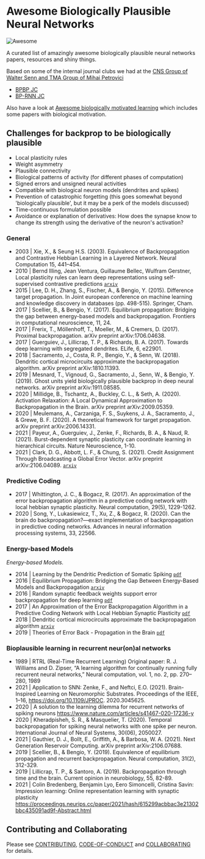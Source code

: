 # Awesome Biologically Plausible Neural Networks

![Awesome](https://cdn.rawgit.com/sindresorhus/awesome/d7305f38d29fed78fa85652e3a63e154dd8e8829/media/badge.svg)

A curated list of amazingly awesome biologically plausible neural networks papers, resources and shiny things.

Based on some of the internal journal clubs we had at the [CNS Group of Walter Senn and TMA Group of Mihai Petrovici](https://github.com/unibe-cns) 
* [BPBP JC](https://pad.riseup.net/p/F_ZO_lHFznVfFfiEpY7l-keep)
* [BP-RNN JC](https://pad.riseup.net/p/YAK7mHrzrjSNCI3LVE_G-keep)

Also have a look at [Awesome biologically motivated learning](https://github.com/jsalbert/awesome-biologically-motivated-learning) which includes some papers with biological motivation.

## Challenges for backprop to be biologically plausible
- Local plasticity rules
- Weight asymmetry
- Plausible connectivity
- Biological patterns of activity (for different phases of computation)
- Signed errors and unsigned neural activities
- Compatible with biological neuron models (dendrites and spikes)
- Prevention of catastrophic forgetting (this goes somewhat beyond 'biologically plausible', but it may be a perk of the models discussed)
- Time-continuous formulation possible
- Avoidance or explanation of derivatives: How does the synapse know to change its strength using the derivative of the neuron's activation?

### General
* 2003 | Xie, X., & Seung H.S. (2003). Equivalence of Backpropagation and Contrastive Hebbian Learning in a Layered Network. Neural Computation 15, 441–454.
* 2010 | Bernd Illing, Jean Ventura, Guillaume Bellec, Wulfram Gerstner, Local plasticity rules can learn deep representations using self-supervised contrastive predictions
[`arxiv`](https://arxiv.org/abs/2010.08262)
* 2015 | Lee, D. H., Zhang, S., Fischer, A., & Bengio, Y. (2015). Difference target propagation. In Joint european conference on machine learning and knowledge discovery in databases (pp. 498-515). Springer, Cham.
* 2017 | Scellier, B., & Bengio, Y. (2017). Equilibrium propagation: Bridging the gap between energy-based models and backpropagation. Frontiers in computational neuroscience, 11, 24.
* 2017 | Frerix, T., Möllenhoff, T., Moeller, M., & Cremers, D. (2017). Proximal backpropagation. arXiv preprint arXiv:1706.04638.
* 2017 | Guerguiev, J., Lillicrap, T. P., & Richards, B. A. (2017). Towards deep learning with segregated dendrites. ELife, 6, e22901.
* 2018 | Sacramento, J., Costa, R. P., Bengio, Y., & Senn, W. (2018). Dendritic cortical microcircuits approximate the backpropagation algorithm. arXiv preprint arXiv:1810.11393.
* 2019 | Mesnard, T., Vignoud, G., Sacramento, J., Senn, W., & Bengio, Y. (2019). Ghost units yield biologically plausible backprop in deep neural networks. arXiv preprint arXiv:1911.08585.
* 2020 | Millidge, B., Tschantz, A., Buckley, C. L., & Seth, A. (2020). Activation Relaxation: A Local Dynamical Approximation to Backpropagation in the Brain. arXiv preprint arXiv:2009.05359.
* 2020 | Meulemans, A., Carzaniga, F. S., Suykens, J. A., Sacramento, J., & Grewe, B. F. (2020). A theoretical framework for target propagation. arXiv preprint arXiv:2006.14331.
* 2021 | Payeur, A., Guerguiev, J., Zenke, F., Richards, B. A., & Naud, R. (2021). Burst-dependent synaptic plasticity can coordinate learning in hierarchical circuits. Nature Neuroscience, 1-10.
* 2021 | Clark, D. G., Abbott, L. F., & Chung, S. (2021). Credit Assignment Through Broadcasting a Global Error Vector. arXiv preprint arXiv:2106.04089. [`arxiv`](https://arxiv.org/pdf/2106.04089.pdf)

### Predictive Coding
* 2017 | Whittington, J. C., & Bogacz, R. (2017). An approximation of the error backpropagation algorithm in a predictive coding network with local hebbian synaptic plasticity. Neural computation, 29(5), 1229-1262.
* 2020 | Song, Y., Lukasiewicz, T., Xu, Z., & Bogacz, R. (2020). Can the brain do backpropagation?—exact implementation of backpropagation in predictive coding networks. Advances in neural information processing systems, 33, 22566.


### Energy-based Models
*Energy-based Models.*

* 2014 | Learning by the Dendritic Prediction of Somatic Spiking [`pdf`](https://linkinghub.elsevier.com/retrieve/pii/S0896627313011276)
* 2016 | Equilibrium Propagation: Bridging the Gap Between Energy-Based Models and Backpropagation [`arxiv`](http://arxiv.org/abs/1602.05179)
* 2016 | Random synaptic feedback weights support error backpropagation for deep learning [`pdf`](http://www.nature.com/articles/ncomms13276)
* 2017 | An Approximation of the Error Backpropagation Algorithm in a Predictive Coding Network with Local Hebbian Synaptic Plasticity [`pdf`](http://www.mitpressjournals.org/doi/10.1162/NECO_a_00949)
* 2018 | Dendritic cortical microcircuits approximate the backpropagation algorithm [`arxiv`](https://arxiv.org/abs/1810.11393)
* 2019 | Theories of Error Back - Propagation in the Brain [`pdf`](https://linkinghub.elsevier.com/retrieve/pii/S1364661319300129)


### Bioplausible learning in recurrent neur(on)al networks

* 1989 | RTRL (Real-Time Recurrent Learning) Original paper: R. J. Williams and D. Zipser, “A learning algorithm for continually running fully recurrent neural networks,” Neural computation, vol. 1, no. 2, pp. 270–280, 1989
* 2021 | Application to SNN: Zenke, F., and Neftci, E.O. (2021). Brain-Inspired Learning on Neuromorphic Substrates. Proceedings of the IEEE, 1–16, https://doi.org/10.1109/JPROC. 2020.3045625.
* 2020 | A solution to the learning dilemma for recurrent networks of spiking neurons https://www.nature.com/articles/s41467-020-17236-y
* 2020 | Kheradpisheh, S. R., & Masquelier, T. (2020). Temporal backpropagation for spiking neural networks with one spike per neuron. International Journal of Neural Systems, 30(06), 2050027.
* 2021 | Gauthier, D. J., Bollt, E., Griffith, A., & Barbosa, W. A. (2021). Next Generation Reservoir Computing. arXiv preprint arXiv:2106.07688.
* 2019 | Scellier, B., & Bengio, Y. (2019). Equivalence of equilibrium propagation and recurrent backpropagation. Neural computation, 31(2), 312-329.
* 2019 | Lillicrap, T. P., & Santoro, A. (2019). Backpropagation through time and the brain. Current opinion in neurobiology, 55, 82-89.
* 2021 | Colin Bredenberg, Benjamin Lyo, Eero Simoncelli, Cristina Savin: Impression learning: Online representation learning with synaptic plasticity
https://proceedings.neurips.cc/paper/2021/hash/615299acbbac3e21302bbc435091ad9f-Abstract.html

## Contributing and Collaborating
Please see [CONTRIBUTING](https://github.com/benelot/awesome-biologically-plausible-neural-networks/blob/master/CONTRIBUTING.md), [CODE-OF-CONDUCT](https://github.com/benelot/awesome-biologically-plausible-neural-networks/blob/master/CODE-OF-CONDUCT.md) and [COLLABORATING](https://github.com/benelot/awesome-biologically-plausible-neural-networks/blob/master/COLLABORATING.md) for details.
